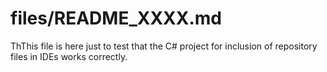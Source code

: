 
# files/README_XXXX.md

ThThis file is here just to test that the C# project for inclusion of repository files in IDEs works correctly.
